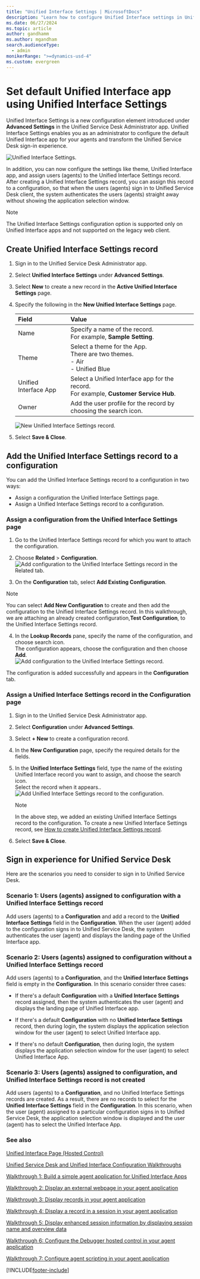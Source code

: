 ```yaml
---
title: "Unified Interface Settings | MicrosoftDocs"
description: "Learn how to configure Unified Interface settings in Unified Service Desk, create the Unified Interface Settings record, and add it to a configuration."
ms.date: 06/27/2024
ms.topic: article
author: gandhamm
ms.author: mgandham
search.audienceType: 
  - admin
monikerRange: ">=dynamics-usd-4"
ms.custom: evergreen
---
```



# Set default Unified Interface app using Unified Interface Settings

Unified Interface Settings is a new configuration element introduced under **Advanced Settings** in the Unified Service Desk Administrator app. Unified Interface Settings enables you as an administrator to configure the default Unified Interface app for your agents and transform the Unified Service Desk sign-in experience.  

![Unified Interface Settings.](../unified-interface/media/usd-crm-unified-interface-settings.PNG "Unified Interface Settings") 

In addition, you can now configure the settings like theme, Unified Interface app, and assign users (agents) to the Unified Interface Settings record. After creating a Unified Interface Settings record, you can assign this record to a configuration, so that when the users (agents) sign in to Unified Service Desk client, the system authenticates the users (agents) straight away without showing the application selection window.

> [!NOTE]
> The Unified Interface Settings configuration option is supported only on Unified Interface apps and not supported on the legacy web client.


## Create Unified Interface Settings record

1. Sign in to the Unified Service Desk Administrator app.
 
2. Select **Unified Interface Settings** under **Advanced Settings**.

3. Select **New** to create a new record in the **Active Unified Interface Settings** page.

4. Specify the following in the **New Unified Interface Settings** page.

    | Field  | Value  |
    |:----------|:----------|
    | Name         | Specify a name of the record.</br> For example, **Sample Setting**. |
    | Theme        | Select a theme for the App.<br>There are two themes.<br>- Air</br>- Unified Blue |
    | Unified Interface App | Select a Unified Interface app for the record. </br> For example, **Customer Service Hub**.|
    | Owner | Add the user profile for the record by choosing the search icon. |
    
    ![New Unified Interface Settings record.](../unified-interface/media/usd-crm-unified-new-record-interface-settings.PNG "New Unified Interface Settings record")

7. Select **Save & Close**.

## Add the Unified Interface Settings record to a configuration

You can add the Unified Interface Settings record to a configuration in two ways:

- Assign a configuration the Unified Interface Settings page.
- Assign a Unified Interface Settings record to a configuration.

### Assign a configuration from the Unified Interface Settings page

1. Go to the Unified Interface Settings record for which you want to attach the configuration.

2. Choose **Related** > **Configuration**.<br>
   ![Add configuration to the Unified Interface Settings record in the Related tab.](../unified-interface/media/usd-crm-unified-interface-add-configuration.PNG "Add configuration to the Unified Interface Settings records in the Related tab")

3. On the **Configuration** tab, select **Add Existing Configuration**.<br>
  > [!Note]
  > You can select **Add New Configuration** to create and then add the configuration to the Unified Interface Settings record. In this walkthrough, we are attaching an already created configuration,**Test Configuration**, to the Unified Interface Settings record.
  
4. In the **Lookup Records** pane, specify the name of the configuration, and choose search icon.<br> The configuration appears, choose the configuration and then choose **Add**.<br>
   ![Add configuration to the Unified Interface Settings record.](../unified-interface/media/usd-crm-add-configuration-unified-interface-record.PNG "Add configuration to the Unified Interface Setting record")

The configuration is added successfully and appears in the **Configuration** tab.

### Assign a Unified Interface Settings record in the Configuration page

1. Sign in to the Unified Service Desk Administrator app.
 
2. Select **Configuration** under **Advanced Settings**.

3. Select **+ New** to create a configuration record.

4. In the **New Configuration** page, specify the required details for the fields. 

5. In the **Unified Interface Settings** field, type the name of the existing Unified Interface record you want to assign, and choose the search icon.<br> Select the record when it appears..<br>
   ![Add Unified Interface Settings record to the configuration.](../unified-interface/media/usd-crm-add-unified-interface-record-configuration.PNG "Add Unified Interface Settings record to the configuration")<br>
    >[!Note]
    > In the above step, we added an existing Unified Interface Settings record to the configuration. To create a new Unified Interface Settings record, see [How to create Unified Interface Settings record](#create-unified-interface-settings-record).

6. Select **Save & Close**.

## Sign in experience for Unified Service Desk

Here are the scenarios you need to consider to sign in to Unified Service Desk.

### Scenario 1: Users (agents) assigned to configuration with a Unified Interface Settings record

Add users (agents) to a **Configuration** and add a record to the **Unified Interface Settings** field in the **Configuration**. When the user (agent) added to the configuration signs in to Unified Service Desk, the system authenticates the user (agent) and displays the landing page of the Unified Interface app.

### Scenario 2: Users (agents) assigned to configuration without a Unified Interface Settings record

Add users (agents) to a **Configuration**, and the **Unified Interface Settings** field is empty in the **Configuration**. In this scenario consider three cases:

 - If there's a default **Configuration** with a **Unified Interface Settings** record assigned, then the system authenticates the user (agent) and displays the landing page of Unified Interface app.

 - If there's a default **Configuration** with no **Unified Interface Settings** record, then during login, the system displays the application selection window for the user (agent) to select Unified Interface app.

 - If there's no default **Configuration**, then during login, the system displays the application selection window for the user (agent) to select Unified Interface App.

### Scenario 3: Users (agents) assigned to configuration, and Unified Interface Settings record is not created

Add users (agents) to a **Configuration**, and no Unified Interface Settings records are created. As a result, there are no records to select for the **Unified Interface Settings** field in the **Configuration**. In this scenario, when the user (agent) assigned to a particular configuration signs in to Unified Service Desk, the application selection window is displayed and the user (agent) has to select the Unified Interface App.


### See also

 [Unified Interface Page (Hosted Control)](../../unified-service-desk/unified-interface-page-hosted-control.md)

 [Unified Service Desk and Unified Interface Configuration Walkthroughs](../../unified-service-desk/unified-service-desk-unified-interface-configuration-walkthroughs.md)

 [Walkthrough 1: Build a simple agent application for Unified Interface Apps](../../unified-service-desk/walkthrough1-unified-interface-build-a-simple-agent-application.md) 

 [Walkthrough 2: Display an external webpage in your agent application](../../unified-service-desk/walkthrough2-unified-interface-display-an-external-webpage-in-your-agent-application.md)  

 [Walkthrough 3: Display records in your agent application](../../unified-service-desk/walkthrough3-unified-interface-display-microsoft-dynamics-365-records-in-your-agent-application.md)  

 [Walkthrough 4: Display a record in a session in your agent application](../../unified-service-desk/walkthrough4-unified-interface-display-dynamics-365-record-session-agent-application.md)   

 [Walkthrough 5: Display enhanced session information by displaying session name and overview data](../../unified-service-desk/walkthrough5-unified-interface-display-enhanced-session-information-displaying-session-name-overview-data.md)  

 [Walkthrough 6: Configure the Debugger hosted control in your agent application](../../unified-service-desk/walkthrough6-unified-interface-configure-debugger-hosted-control-agent-application.md)
 
 [Walkthrough 7: Configure agent scripting in your agent application](../../unified-service-desk/walkthrough7-unified-interface-configure-agent-scripting-agent-application.md)


[!INCLUDE[footer-include](../../includes/footer-banner.md)]
